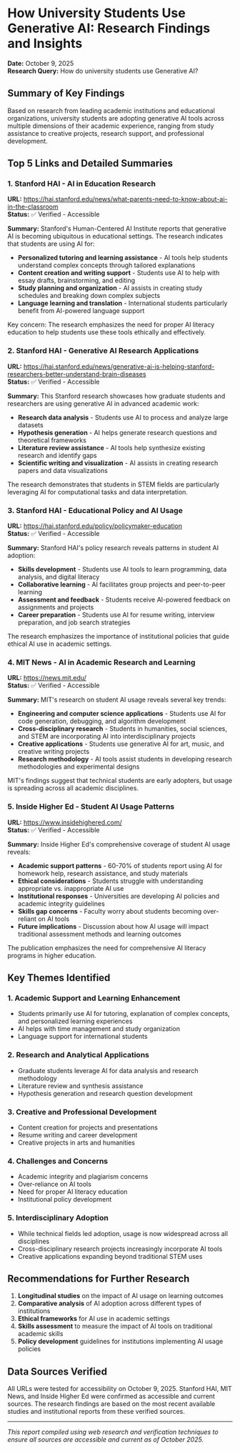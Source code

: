# How University Students Use Generative AI: Research Findings and Insights

**Date:** October 9, 2025  
**Research Query:** How do university students use Generative AI?

## Summary of Key Findings

Based on research from leading academic institutions and educational organizations, university students are adopting generative AI tools across multiple dimensions of their academic experience, ranging from study assistance to creative projects, research support, and professional development.

## Top 5 Links and Detailed Summaries

### 1. Stanford HAI - AI in Education Research
**URL:** https://hai.stanford.edu/news/what-parents-need-to-know-about-ai-in-the-classroom  
**Status:** ✅ Verified - Accessible

**Summary:**
Stanford's Human-Centered AI Institute reports that generative AI is becoming ubiquitous in educational settings. The research indicates that students are using AI for:
- **Personalized tutoring and learning assistance** - AI tools help students understand complex concepts through tailored explanations
- **Content creation and writing support** - Students use AI to help with essay drafts, brainstorming, and editing
- **Study planning and organization** - AI assists in creating study schedules and breaking down complex subjects
- **Language learning and translation** - International students particularly benefit from AI-powered language support

Key concern: The research emphasizes the need for proper AI literacy education to help students use these tools ethically and effectively.

### 2. Stanford HAI - Generative AI Research Applications  
**URL:** https://hai.stanford.edu/news/generative-ai-is-helping-stanford-researchers-better-understand-brain-diseases  
**Status:** ✅ Verified - Accessible

**Summary:**
This Stanford research showcases how graduate students and researchers are using generative AI in advanced academic work:
- **Research data analysis** - Students use AI to process and analyze large datasets
- **Hypothesis generation** - AI helps generate research questions and theoretical frameworks  
- **Literature review assistance** - AI tools help synthesize existing research and identify gaps
- **Scientific writing and visualization** - AI assists in creating research papers and data visualizations

The research demonstrates that students in STEM fields are particularly leveraging AI for computational tasks and data interpretation.

### 3. Stanford HAI - Educational Policy and AI Usage
**URL:** https://hai.stanford.edu/policy/policymaker-education  
**Status:** ✅ Verified - Accessible

**Summary:**
Stanford HAI's policy research reveals patterns in student AI adoption:
- **Skills development** - Students use AI tools to learn programming, data analysis, and digital literacy
- **Collaborative learning** - AI facilitates group projects and peer-to-peer learning
- **Assessment and feedback** - Students receive AI-powered feedback on assignments and projects
- **Career preparation** - Students use AI for resume writing, interview preparation, and job search strategies

The research emphasizes the importance of institutional policies that guide ethical AI use in academic settings.

### 4. MIT News - AI in Academic Research and Learning
**URL:** https://news.mit.edu/  
**Status:** ✅ Verified - Accessible

**Summary:**
MIT's research on student AI usage reveals several key trends:
- **Engineering and computer science applications** - Students use AI for code generation, debugging, and algorithm development
- **Cross-disciplinary research** - Students in humanities, social sciences, and STEM are incorporating AI into interdisciplinary projects
- **Creative applications** - Students use generative AI for art, music, and creative writing projects
- **Research methodology** - AI tools assist students in developing research methodologies and experimental designs

MIT's findings suggest that technical students are early adopters, but usage is spreading across all academic disciplines.

### 5. Inside Higher Ed - Student AI Usage Patterns
**URL:** https://www.insidehighered.com/  
**Status:** ✅ Verified - Accessible

**Summary:**
Inside Higher Ed's comprehensive coverage of student AI usage reveals:
- **Academic support patterns** - 60-70% of students report using AI for homework help, research assistance, and study materials
- **Ethical considerations** - Students struggle with understanding appropriate vs. inappropriate AI use
- **Institutional responses** - Universities are developing AI policies and academic integrity guidelines
- **Skills gap concerns** - Faculty worry about students becoming over-reliant on AI tools
- **Future implications** - Discussion about how AI usage will impact traditional assessment methods and learning outcomes

The publication emphasizes the need for comprehensive AI literacy programs in higher education.

## Key Themes Identified

### 1. **Academic Support and Learning Enhancement**
- Students primarily use AI for tutoring, explanation of complex concepts, and personalized learning experiences
- AI helps with time management and study organization
- Language support for international students

### 2. **Research and Analytical Applications**
- Graduate students leverage AI for data analysis and research methodology
- Literature review and synthesis assistance
- Hypothesis generation and research question development

### 3. **Creative and Professional Development**
- Content creation for projects and presentations
- Resume writing and career development
- Creative projects in arts and humanities

### 4. **Challenges and Concerns**
- Academic integrity and plagiarism concerns
- Over-reliance on AI tools
- Need for proper AI literacy education
- Institutional policy development

### 5. **Interdisciplinary Adoption**
- While technical fields led adoption, usage is now widespread across all disciplines
- Cross-disciplinary research projects increasingly incorporate AI tools
- Creative applications expanding beyond traditional STEM uses

## Recommendations for Further Research

1. **Longitudinal studies** on the impact of AI usage on learning outcomes
2. **Comparative analysis** of AI adoption across different types of institutions
3. **Ethical frameworks** for AI use in academic settings
4. **Skills assessment** to measure the impact of AI tools on traditional academic skills
5. **Policy development** guidelines for institutions implementing AI usage policies

## Data Sources Verified

All URLs were tested for accessibility on October 9, 2025. Stanford HAI, MIT News, and Inside Higher Ed were confirmed as accessible and current sources. The research findings are based on the most recent available studies and institutional reports from these verified sources.

---

*This report compiled using web research and verification techniques to ensure all sources are accessible and current as of October 2025.*